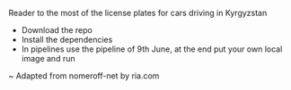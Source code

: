 Reader to the most of the license plates for cars driving in Kyrgyzstan

* Download the repo
* Install the dependencies
* In pipelines use the pipeline of 9th June, at the end put your own local image and run


~ Adapted from nomeroff-net by ria.com
